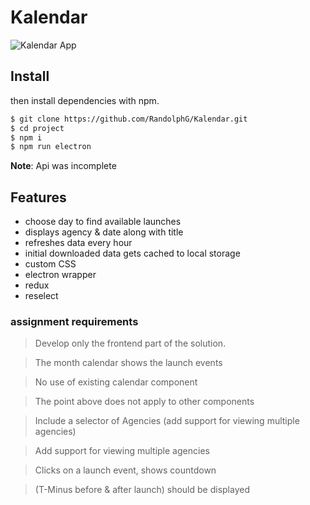 # Kalendar


![Kalendar App](https://github.com/RandolphG/Kalendar/blob/master/public/_calendar04.gif?raw=true)


## Install


 then install dependencies with npm.

```bash
$ git clone https://github.com/RandolphG/Kalendar.git
$ cd project
$ npm i
$ npm run electron 
```
**Note**: Api was incomplete 


## Features
- choose day to find available launches 
- displays agency & date along with title 
- refreshes data every hour
- initial downloaded data gets cached to local storage
- custom CSS
- electron wrapper
- redux
- reselect

### assignment requirements

> Develop only the frontend part of the solution.

> The month calendar shows the launch events

> No use of existing calendar component

> The point above does not apply to other components

> Include  a selector of Agencies (add support for viewing multiple agencies)
 
> Add support for viewing multiple agencies

> Clicks on a launch event, shows  countdown 

> (T-Minus before & after launch) should be displayed 
